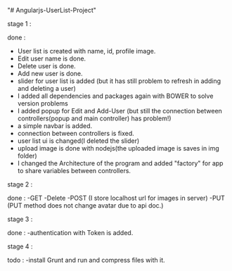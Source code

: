 "# Angularjs-UserList-Project"

stage 1 : 

done :
- User list is created with name, id, profile image.
- Edit user name is done.
- Delete user is done.
- Add new user is done.
- slider for user list is added (but it has still problem to refresh in adding and deleting a user)
- I added all dependencies and packages again with BOWER to solve version problems
- I added popup for Edit and Add-User (but still the connection between controllers(popup and main controller) has problem!)
- a simple navbar is added.
- connection between controllers is fixed.
- user list ui is changed(I deleted the slider)
- upload image is done with nodejs(the uploaded image is saves in img folder)	
- I changed the Architecture of the program and added "factory" for app to share variables between controllers.

stage 2 :

done :
-GET
-Delete
-POST (I store localhost url for images in server)
-PUT (PUT method does not change avatar due to api doc.)

stage 3 :

done : 
-authentication with Token is added.

stage 4 :

todo :
-install Grunt and run and compress files with it.